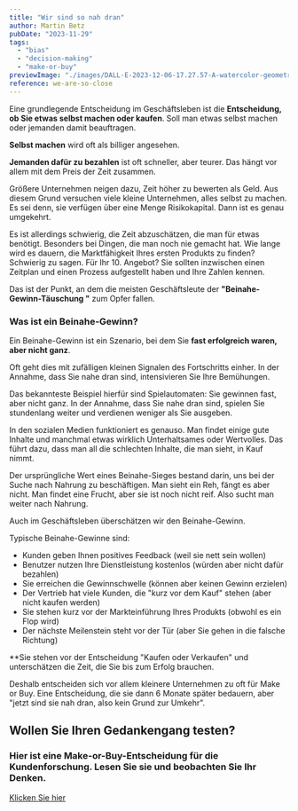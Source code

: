 ```yaml
---
title: "Wir sind so nah dran"
author: Martin Betz
pubDate: "2023-11-29"
tags:
  - "bias"
  - "decision-making"
  - "make-or-buy"
previewImage: "./images/DALL·E-2023-12-06-17.27.57-A-watercolor-geometric-style-illustration-depicting-a-businessman-mid-air-almost-reaching-the-top-of-a-cliff.-The-dynamic-pose-of-the-businessman-sho.png"
reference: we-are-so-close
---
```


Eine grundlegende Entscheidung im Geschäftsleben ist die **Entscheidung, ob Sie etwas selbst machen oder kaufen**. Soll man etwas selbst machen oder jemanden damit beauftragen.

**Selbst machen** wird oft als billiger angesehen.

**Jemanden dafür zu bezahlen** ist oft schneller, aber teurer. Das hängt vor allem mit dem Preis der Zeit zusammen.

Größere Unternehmen neigen dazu, Zeit höher zu bewerten als Geld. Aus diesem Grund versuchen viele kleine Unternehmen, alles selbst zu machen.
Es sei denn, sie verfügen über eine Menge Risikokapital. Dann ist es genau umgekehrt.

Es ist allerdings schwierig, die Zeit abzuschätzen, die man für etwas benötigt. Besonders bei Dingen, die man noch nie gemacht hat. Wie lange wird es dauern, die Marktfähigkeit Ihres ersten Produkts zu finden? Schwierig zu sagen. Für Ihr 10. Angebot? Sie sollten inzwischen einen Zeitplan und einen Prozess aufgestellt haben und Ihre Zahlen kennen.

Das ist der Punkt, an dem die meisten Geschäftsleute der **"Beinahe-Gewinn-Täuschung "** zum Opfer fallen.

### Was ist ein Beinahe-Gewinn?

Ein Beinahe-Gewinn ist ein Szenario, bei dem Sie **fast erfolgreich waren, aber nicht ganz**.

Oft geht dies mit zufälligen kleinen Signalen des Fortschritts einher. In der Annahme, dass Sie nahe dran sind, intensivieren Sie Ihre Bemühungen.

Das bekannteste Beispiel hierfür sind Spielautomaten: Sie gewinnen fast, aber nicht ganz. In der Annahme, dass Sie nahe dran sind, spielen Sie stundenlang weiter und verdienen weniger als Sie ausgeben.

In den sozialen Medien funktioniert es genauso. Man findet einige gute Inhalte und manchmal etwas wirklich Unterhaltsames oder Wertvolles. Das führt dazu, dass man all die schlechten Inhalte, die man sieht, in Kauf nimmt.

Der ursprüngliche Wert eines Beinahe-Sieges bestand darin, uns bei der Suche nach Nahrung zu beschäftigen.
Man sieht ein Reh, fängt es aber nicht. Man findet eine Frucht, aber sie ist noch nicht reif. Also sucht man weiter nach Nahrung.

Auch im Geschäftsleben überschätzen wir den Beinahe-Gewinn.

Typische Beinahe-Gewinne sind:

- Kunden geben Ihnen positives Feedback (weil sie nett sein wollen)
- Benutzer nutzen Ihre Dienstleistung kostenlos (würden aber nicht dafür bezahlen)
- Sie erreichen die Gewinnschwelle (können aber keinen Gewinn erzielen)
- Der Vertrieb hat viele Kunden, die "kurz vor dem Kauf" stehen (aber nicht kaufen werden)
- Sie stehen kurz vor der Markteinführung Ihres Produkts (obwohl es ein Flop wird)
- Der nächste Meilenstein steht vor der Tür (aber Sie gehen in die falsche Richtung)

**Sie stehen vor der Entscheidung "Kaufen oder Verkaufen" und unterschätzen die Zeit, die Sie bis zum Erfolg brauchen.

Deshalb entscheiden sich vor allem kleinere Unternehmen zu oft für Make or Buy. Eine Entscheidung, die sie dann 6 Monate später bedauern, aber "jetzt sind sie nah dran, also kein Grund zur Umkehr".

## Wollen Sie Ihren Gedankengang testen?

### Hier ist eine Make-or-Buy-Entscheidung für die Kundenforschung. Lesen Sie sie und beobachten Sie Ihr Denken.

[Klicken Sie hier](/leistungen/customer-research-sprints/)
